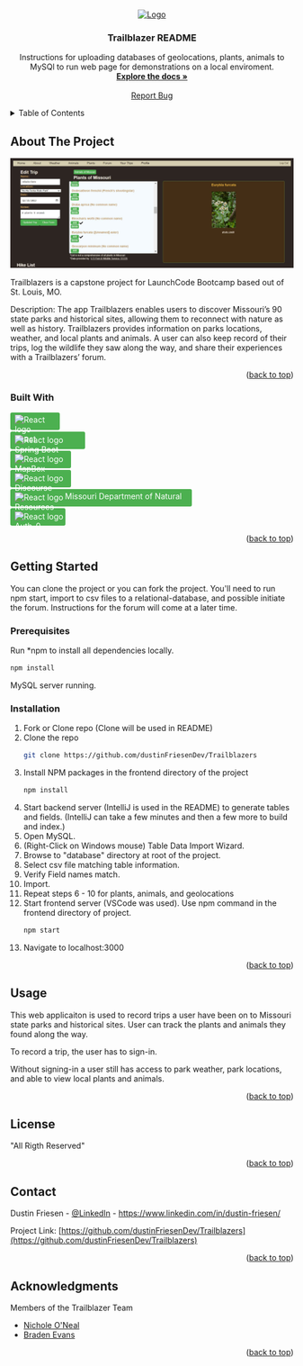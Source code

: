 <!-- Improved compatibility of back to top link: See: https://github.com/othneildrew/Best-README-Template/pull/73 -->
<a name="readme-top"></a>

<!-- PROJECT SHIELDS -->
<!--
*** I'm using markdown "reference style" links for readability.
*** Reference links are enclosed in brackets [ ] instead of parentheses ( ).
*** See the bottom of this document for the declaration of the reference variables
*** for contributors-url, forks-url, etc. This is an optional, concise syntax you may use.
*** https://www.markdownguide.org/basic-syntax/#reference-style-links
-->



<!-- PROJECT LOGO -->
<br />
<div align="center">
  <a href="https://github.com/othneildrew/Best-README-Template">
    <img src="/front_end/public/android-chrome-192x192.png" alt="Logo" width="80" height="80">
  </a>

  <h3 align="center">Trailblazer README</h3>

  <p align="center">
    Instructions for uploading databases of geolocations, plants, animals to MySQl to run web page for demonstrations on a local enviroment.
    <br />
    <a href="https://github.com/dustinFriesenDev/Trailblazers"><strong>Explore the docs »</strong></a>
    <br />
    <br />
    <a href="https://github.com/dustinFriesenDev/Trailblazers/issues">Report Bug</a>
  </p>
</div>



<!-- TABLE OF CONTENTS -->
<details>
  <summary>Table of Contents</summary>
  <ol>
    <li>
      <a href="#about-the-project">About The Project</a>
      <ul>
        <li><a href="#built-with">Built With</a></li>
      </ul>
    </li>
    <li>
      <a href="#getting-started">Getting Started</a>
      <ul>
        <li><a href="#prerequisites">Prerequisites</a></li>
        <li><a href="#installation">Installation</a></li>
      </ul>
    </li>
    <li><a href="#usage">Usage</a></li>
    <li><a href="#license">License</a></li>
    <li><a href="#contact">Contact</a></li>
    <li><a href="#acknowledgments">Acknowledgments</a></li>
  </ol>
</details>



<!-- ABOUT THE PROJECT -->
## About The Project

[![Product Name Screen Shot][product-screenshot]](https://github.com/dustinFriesenDev/Trailblazers)

Trailblazers is a capstone project for LaunchCode Bootcamp based out of St. Louis, MO. 

Description:
The app Trailblazers enables users to discover Missouri’s 90 state parks and historical sites, allowing them to reconnect with nature as well as history. Trailblazers provides information on parks locations, weather, and local plants and animals. A user can also keep record of their trips, log the wildlife they saw along the way, and share their experiences with a Trailblazers’ forum.

<p align="right">(<a href="#readme-top">back to top</a>)</p>



### Built With

<div style="background-color: #4cb050; height: 28px; width: 80px; text-align: left; border-radius: 3px; padding-top: 3px; padding-left: 8px; margin-bottom: 3px;">
    <a href="https://reactjs.org/" style="text-decoration: none; color:white; vertical-align: middle; padding-top: 5px;"><img src="https://rlemasquerier.github.io/react.svg" alt="React logo" width="20" height="20" style="margin-right: 3px; vertical-align: bottom;">React</a>
</div>
<div style="background-color: #4cb050; height: 28px; width: 125px; text-align: left; border-radius: 3px; padding-top: 3px; padding-left: 8px; margin-bottom: 3px;">
    <a href="https://spring.io/projects/spring-boot/" style="text-decoration: none; color:white; vertical-align: middle; padding-top: 5px;"><img src="https://pbs.twimg.com/profile_images/1235868806079057921/fTL08u_H_400x400.png" alt="React logo" width="20" height="20" style="margin-right: 3px; vertical-align: bottom;">Spring Boot</a>
</div>
<div style="background-color: #4cb050; height: 28px; width: 100px; text-align: left; border-radius: 3px; padding-top: 3px; padding-left: 8px; margin-bottom: 3px;">
    <a href="https://www.mapbox.com/" style="text-decoration: none; color:white; vertical-align: middle; padding-top: 5px;"><img src="https://cdn.icon-icons.com/icons2/2248/PNG/512/mapbox_icon_138401.png" alt="React logo" width="20" height="20" style="margin-right: 3px; vertical-align: bottom;">MapBox</a>
</div>
<div style="background-color: #4cb050; height: 28px; width: 100px; text-align: left; border-radius: 3px; padding-top: 3px; padding-left: 8px; margin-bottom: 3px;">
    <a href="https://www.discourse.org/plugins/github.html" style="text-decoration: none; color:white; vertical-align: middle; padding-top: 5px;"><img src="https://avatars.githubusercontent.com/u/3220138?s=200&v=4" alt="React logo" width="20" height="20" style="margin-right: 3px; vertical-align: bottom;">Discourse</a>
</div>
<div style="background-color: #4cb050; height: 28px; width: 315px; text-align: left; border-radius: 3px; padding-top: 3px; padding-left: 8px; margin-bottom: 3px;">
    <a href="https://gis-modnr.opendata.arcgis.com/datasets/modnr::state-park-locations/explore?location=38.415037%2C-90.259088%2C8.00" style="text-decoration: none; color:white; vertical-align: middle; padding-top: 5px;"><img src="https://chambermaster.blob.core.windows.net/images/customers/2196/jobs/7603/200x200/Missouri-department-of-natural-resources.png" alt="React logo" width="20" height="20" style="margin-right: 3px; vertical-align: bottom;">Missouri Department of Natural Resources</a>
</div>
<div style="background-color: #4cb050; height: 28px; width: 90px; text-align: left; border-radius: 3px; padding-top: 3px; padding-left: 8px; margin-bottom: 3px;">
    <a href="https://auth0.com/docs" style="text-decoration: none; color:white; vertical-align: middle; padding-top: 5px;"><img src="https://cdn.freebiesupply.com/logos/large/2x/auth0-logo-png-transparent.png" alt="React logo" width="20" height="20" style="margin-right: 3px; vertical-align: bottom;">Auth-0</a>
</div>

<p align="right">(<a href="#readme-top">back to top</a>)</p>



<!-- GETTING STARTED -->
## Getting Started

You can clone the project or you can fork the project. You'll need to run npm start, import to csv files to a relational-database, and possible initiate the forum. Instructions for the forum will come at a later time.

### Prerequisites

Run *npm to install all dependencies locally.
  ```sh
  npm install 
  ```
MySQL server running.

### Installation

1. Fork or Clone repo (Clone will be used in README)
2. Clone the repo
   ```sh
   git clone https://github.com/dustinFriesenDev/Trailblazers
   ```
3. Install NPM packages in the frontend directory of the project
   ```sh
   npm install
   ```
4. Start backend server (IntelliJ is used in the README) to generate tables and fields. (IntelliJ can take a few minutes and then a few more to build and index.)
5. Open MySQL.
6. (Right-Click on Windows mouse) Table Data Import Wizard.
7. Browse to "database" directory at root of the project.
8. Select csv file matching table information.
9. Verify Field names match.
10. Import.
11. Repeat steps 6 - 10 for plants, animals, and geolocations
12. Start frontend server (VSCode was used). Use npm command in the frontend directory of project.
    ```sh
    npm start
    ```
13. Navigate to localhost:3000

<p align="right">(<a href="#readme-top">back to top</a>)</p>

<!-- USAGE EXAMPLES -->
## Usage

This web applicaiton is used to record trips a user have been on to Missouri state parks and historical sites. User can track the plants and animals they found along the way. 

To record a trip, the user has to sign-in. 

Without signing-in a user still has access to park weather, park locations, and able to view local plants and animals.

<p align="right">(<a href="#readme-top">back to top</a>)</p>


<!-- LICENSE -->
## License

"All Rigth Reserved"

<p align="right">(<a href="#readme-top">back to top</a>)</p>



<!-- CONTACT -->
## Contact

Dustin Friesen - [@LinkedIn](https://www.linkedin.com/in/dustin-friesen/) - https://www.linkedin.com/in/dustin-friesen/

Project Link: [https://github.com/dustinFriesenDev/Trailblazers](https://github.com/dustinFriesenDev/Trailblazers)

<p align="right">(<a href="#readme-top">back to top</a>)</p>



<!-- ACKNOWLEDGMENTS -->
## Acknowledgments

Members of the Trailblazer Team
* [Nichole O'Neal](https://github.com/nichole-o)
* [Braden Evans](https://github.com/bradene0)
<!-- * [Mohammed Abdel-Moomen](https://github.com/Mohammed0704) -->

<p align="right">(<a href="#readme-top">back to top</a>)</p>



<!-- MARKDOWN LINKS & IMAGES -->
[product-screenshot]: ./databases/images/edit%20hike%20trip.JPG